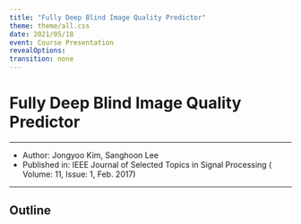 ```yaml
---
title: "Fully Deep Blind Image Quality Predictor"
theme: theme/all.css
date: 2021/05/18
event: Course Presentation
revealOptions:
transition: none
---
```

# Fully Deep Blind Image Quality Predictor

<hr class="mb-8">

- Author: Jongyoo Kim, Sanghoon Lee <!-- .element: class="text-3xl" -->
- Published in: IEEE Journal of Selected Topics in Signal Processing ( Volume: 11, Issue: 1, Feb. 2017)  <!-- .element: class="text-3xl" -->

---

## Outline